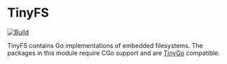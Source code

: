 # TinyFS 

[![Build](https://github.com/tinygo-org/tinyfs/actions/workflows/build.yml/badge.svg?branch=dev)](https://github.com/tinygo-org/tinyfs/actions/workflows/build.yml)

TinyFS contains Go implementations of embedded filesystems.  The packages in
this module require CGo support and are [TinyGo](https://tinygo.org/) compatible.
